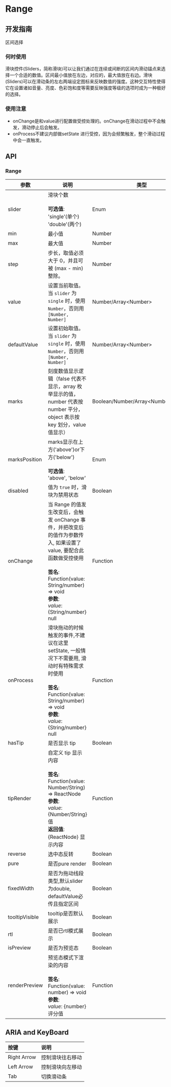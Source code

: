 # Range

## 开发指南

区间选择

### 何时使用

滑块控件(Sliders，简称滑块)可以让我们通过在连续或间断的区间内滑动锚点来选择一个合适的数值。区间最小值放在左边，对应的，最大值放在右边。滑块(Sliders)可以在滑动条的左右两端设定图标来反映数值的强度。这种交互特性使得它在设置诸如音量、亮度、色彩饱和度等需要反映强度等级的选项时成为一种极好的选择。

### 使用注意

-   onChange是和value进行配置做受控处理的。onChange在滑动过程中不会触发，滑动停止后会触发。
-   onProcess不建议内部做setState 进行受控，因为会频繁触发，整个滑动过程中会一直触发。

## API

### Range

| 参数             | 说明                                                                                                                                                                          | 类型                                     | 默认值            |
| -------------- | --------------------------------------------------------------------------------------------------------------------------------------------------------------------------- | -------------------------------------- | -------------- |
| slider         | 滑块个数<br/><br/>**可选值**:<br/>'single'(单个)<br/>'double'(两个)                                                                                                                        | Enum                                   | 'single'       |
| min            | 最小值                                                                                                                                                                         | Number                                 | 0              |
| max            | 最大值                                                                                                                                                                         | Number                                 | 100            |
| step           | 步长，取值必须大于 0，并且可被 (max - min) 整除。                                                                                                                                            | Number                                 | 1              |
| value          | 设置当前取值。当 `slider` 为 `single` 时，使用 `Number`，否则用 `[Number, Number]`                                                                                                           | Number/Array&lt;Number>                | -              |
| defaultValue   | 设置初始取值。当 `slider` 为 `single` 时，使用 `Number`，否则用 `[Number, Number]`                                                                                                           | Number/Array&lt;Number>                | -              |
| marks          | 刻度数值显示逻辑（false 代表不显示，array 枚举显示的值，number 代表按 number 平分，object 表示按 key 划分，value 值显示）                                                                                         | Boolean/Number/Array&lt;Number>/Object | false          |
| marksPosition  | marks显示在上方('above')or下方('below')<br/><br/>**可选值**:<br/>'above', 'below'                                                                                                        | Enum                                   | 'above'        |
| disabled       | 值为 `true` 时，滑块为禁用状态                                                                                                                                                         | Boolean                                | false          |
| onChange       | 当 Range 的值发生改变后，会触发 onChange 事件，并把改变后的值作为参数传入, 如果设置了value, 要配合此函数做受控使用<br/><br/>**签名**:<br/>Function(value: String/number) => void<br/>**参数**:<br/>_value_: {String/number} null | Function                               | func.noop      |
| onProcess      | 滑块拖动的时候触发的事件,不建议在这里setState, 一般情况下不需要用, 滑动时有特殊需求时使用<br/><br/>**签名**:<br/>Function(value: String/number) => void<br/>**参数**:<br/>_value_: {String/number} null                    | Function                               | func.noop      |
| hasTip         | 是否显示 tip                                                                                                                                                                    | Boolean                                | true           |
| tipRender      | 自定义 tip 显示内容<br/><br/>**签名**:<br/>Function(value: Number/String) => ReactNode<br/>**参数**:<br/>_value_: {Number/String} 值<br/>**返回值**:<br/>{ReactNode} 显示内容<br/>                     | Function                               | value => value |
| reverse        | 选中态反转                                                                                                                                                                       | Boolean                                | false          |
| pure           | 是否pure render                                                                                                                                                               | Boolean                                | false          |
| fixedWidth     | 是否为拖动线段类型,默认slider为double, defaultValue必传且指定区间                                                                                                                              | Boolean                                | false          |
| tooltipVisible | tooltip是否默认展示                                                                                                                                                               | Boolean                                | false          |
| rtl            | 是否已rtl模式展示                                                                                                                                                                  | Boolean                                | false          |
| isPreview      | 是否为预览态                                                                                                                                                                      | Boolean                                | false          |
| renderPreview  | 预览态模式下渲染的内容<br/><br/>**签名**:<br/>Function(value: number) => void<br/>**参数**:<br/>_value_: {number} 评分值                                                                           | Function                               | -              |

## ARIA and KeyBoard

| 按键          | 说明       |
| :---------- | :------- |
| Right Arrow | 控制滑块往右移动 |
| Left Arrow  | 控制滑块向左移动 |
| Tab         | 切换滑动条    |
